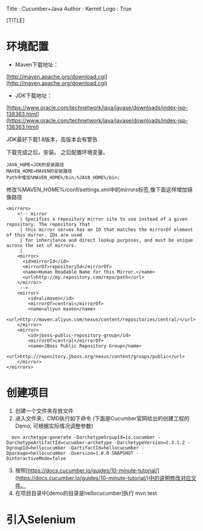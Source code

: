 Title         : Cucumber+Java
Author        : Kermit
Logo          : True

[TITLE]

# 环境配置 

- Maven下载地址：

[http://maven.apache.org/download.cgi](http://maven.apache.org/download.cgi)


- JDK下载地址：

[https://www.oracle.com/technetwork/java/javase/downloads/index-jsp-138363.html](https://www.oracle.com/technetwork/java/javase/downloads/index-jsp-138363.html)

JDK最好下载1.8版本，高版本会有警告.

下载完成之后，安装。
之后配置环境变量。

```
JAVA_HOME=JDK的安装路径
MAVEN_HOME=MAVEN的安装路径
Path中增加%MAVEN_HOME%/bin;%JAVA_HOME%/bin;
```

修改%MAVEN_HOME%/conf/settings.xml中的mirrors标签,像下面这样增加镜像路径

```
<mirrors>
    <!-- mirror
     | Specifies a repository mirror site to use instead of a given repository. The repository that
     | this mirror serves has an ID that matches the mirrorOf element of this mirror. IDs are used
     | for inheritance and direct lookup purposes, and must be unique across the set of mirrors.
     |
    <mirror>
      <id>mirrorId</id>
      <mirrorOf>repositoryId</mirrorOf>
      <name>Human Readable Name for this Mirror.</name>
      <url>http://my.repository.com/repo/path</url>
    </mirror>
     -->
    <mirror>
        <id>alimaven</id>
        <mirrorOf>central</mirrorOf>
        <name>aliyun maven</name>
        <url>http://maven.aliyun.com/nexus/content/repositories/central/</url>
    </mirror>
    <mirror>
        <id>jboss-public-repository-group</id>
        <mirrorOf>central</mirrorOf>
        <name>JBoss Public Repository Group</name>
        <url>http://repository.jboss.org/nexus/content/groups/public</url>
    </mirror>
</mirrors>
```
# 创建项目

1. 创建一个文件夹存放文件
2. 进入文件夹，CMD执行如下命令 (下面是Cucumber官网给出的创建工程的Demo, 可根据实际情况调整参数)

```
  mvn archetype:generate -DarchetypeGroupId=io.cucumber -DarchetypeArtifactId=cucumber-archetype -DarchetypeVersion=2.3.1.2 -DgroupId=hellocucumber -DartifactId=hellocucumber -Dpackage=hellocucumber -Dversion=1.0.0-SNAPSHOT -DinteractiveMode=false
```

3. 按照[https://docs.cucumber.io/guides/10-minute-tutorial/](https://docs.cucumber.io/guides/10-minute-tutorial/)中的说明修改对应文件。
4. 在项目目录中[demo的目录是hellocucumber]执行 mvn test 


# 引入Selenium


